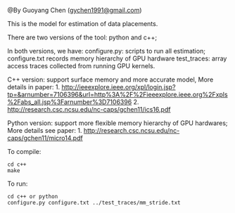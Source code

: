 @By Guoyang Chen (gychen1991@gmail.com)

This is the model for estimation of data placements.


There are two versions of the tool: python and c++;

In both versions, we have:
configure.py: scripts to run all estimation;
configure.txt records memory hierarchy of GPU hardware
test_traces: array access traces collected from running GPU kernels.

C++ version: support surface memory and more accurate model,
			 More details in paper:
			 1.  http://ieeexplore.ieee.org/xpl/login.jsp?tp=&arnumber=7106396&url=http%3A%2F%2Fieeexplore.ieee.org%2Fxpls%2Fabs_all.jsp%3Farnumber%3D7106396
			 2. http://research.csc.ncsu.edu/nc-caps/gchen11/ics16.pdf

Python version: support more flexible memory hierarchy of GPU hardwares;
			 More details see paper: 
			 1. http://research.csc.ncsu.edu/nc-caps/gchen11/micro14.pdf

To compile:

	cd c++
	make

To run:

	cd c++ or python
	configure.py configure.txt ../test_traces/mm_stride.txt






